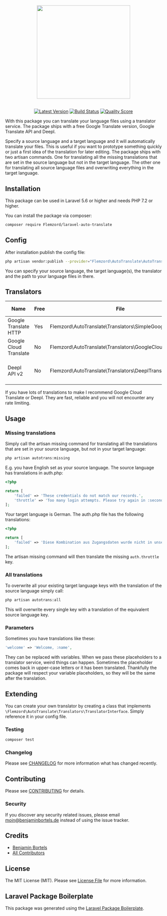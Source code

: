 <h6 align="center">
    <img src="https://i.ibb.co/5hhcPSH/defile-de-mode-1.png" width="300"/>
</h6>

<p align="center"><a href="https://github.com/Flemzord/laravel-auto-translate/releases"><img src="https://camo.githubusercontent.com/7aeaaffdab372bb7f1a7bc771400d9e18295916b/68747470733a2f2f696d672e736869656c64732e696f2f6769746875622f72656c656173652f62656e3138322f6c61726176656c2d6175746f2d7472616e736c6174652e7376673f7374796c653d666c61742d737175617265" alt="Latest Version" data-canonical-src="https://img.shields.io/github/release/Flemzord/laravel-auto-translate.svg?style=flat-square" style="max-width:100%;"></a>
<a href="https://travis-ci.org/Flemzord/laravel-auto-translate" rel="nofollow"><img src="https://camo.githubusercontent.com/8c01aa130a16fabf6a8e313719f4f274c7c401b4/68747470733a2f2f696d672e736869656c64732e696f2f7472617669732f62656e3138322f6c61726176656c2d6175746f2d7472616e736c6174652f6d61737465722e7376673f7374796c653d666c61742d737175617265" alt="Build Status" data-canonical-src="https://img.shields.io/travis/Flemzord/laravel-auto-translate/master.svg?style=flat-square" style="max-width:100%;"></a>
<a href="https://scrutinizer-ci.com/g/Flemzord/laravel-auto-translate" rel="nofollow"><img src="https://camo.githubusercontent.com/a2132ab348aaaeae4e0cfee432965a86b8d6b7af/68747470733a2f2f696d672e736869656c64732e696f2f7363727574696e697a65722f672f62656e3138322f6c61726176656c2d6175746f2d7472616e736c6174652e7376673f7374796c653d666c61742d737175617265" alt="Quality Score" data-canonical-src="https://img.shields.io/scrutinizer/g/Flemzord/laravel-auto-translate.svg?style=flat-square" style="max-width:100%;"></a></p>

With this package you can translate your language files using a translator service. The package ships with a free Google Translate version, Google Translate API and Deepl.

Specify a source language and a target language and it will automatically translate your files. This is useful if you want to prototype something quickly or just a first idea of the translation for later editing. The package ships with two artisan commands. One for translating all the missing translations that are set in the source language but not in the target language. The other one for translating all source language files and overwriting everything in the target language.

## Installation

This package can be used in Laravel 5.6 or higher and needs PHP 7.2 or higher.

You can install the package via composer:

```bash
composer require Flemzord/laravel-auto-translate
```

## Config

After installation publish the config file:

```bash
php artisan vendor:publish --provider="Flemzord\AutoTranslate\AutoTranslateServiceProvider"
```

You can specify your source language, the target language(s), the translator and the path to your language files in there.

## Translators

| Name                   | Free | File                                                    | Documentation                       | Available languages |
|------------------------|------|---------------------------------------------------------|-------------------------------------|----------|
| Google Translate HTTP  | Yes  | Flemzord\AutoTranslate\Translators\SimpleGoogleTranslator | /                                   | Over 100 |
| Google Cloud Translate | No   | Flemzord\AutoTranslate\Translators\GoogleCloudTranslator  | [Documentation](https://cloud.google.com/translate/) | Over 100 |
| Deepl API v2           | No   | Flemzord\AutoTranslate\Translators\DeeplTranslator        | [Documentation](https://www.deepl.com/docs-api.html) | EN, DE, FR, ES, PT, IT, NL, PL, RU |

If you have lots of translations to make I recommend Google Cloud Translate or Deepl. They are fast, reliable and you will not encounter any rate limiting.

## Usage

### Missing translations

Simply call the artisan missing command for translating all the translations that are set in your source language, but not in your target language:

```bash
php artisan autotrans:missing
```

E.g. you have English set as your source language. The source language has translations in auth.php:

```php
<?php

return [
    'failed' => 'These credentials do not match our records.',
    'throttle' => 'Too many login attempts. Please try again in :seconds seconds.',
];
```

Your target language is German. The auth.php file has the following translations:

```php
<?php

return [
    'failed' => 'Diese Kombination aus Zugangsdaten wurde nicht in unserer Datenbank gefunden.',
];
```

The artisan missing command will then translate the missing `auth.throttle` key.

### All translations

To overwrite all your existing target language keys with the translation of the source language simply call:

```bash
php artisan autotrans:all
```

This will overwrite every single key with a translation of the equivalent source language key.

### Parameters

Sometimes you have translations like these:

```php
'welcome' => 'Welcome, :name',
```

They can be replaced with variables. When we pass these placeholders to a translator service, weird things can happen. Sometimes the placeholder comes back in upper-case letters or it has been translated. Thankfully the package will respect your variable placeholders, so they will be the same after the translation.

## Extending

You can create your own translator by creating a class that implements `\Flemzord\AutoTranslate\Translators\TranslatorInterface`. Simply reference it in your config file.

### Testing

``` bash
composer test
```

### Changelog

Please see [CHANGELOG](CHANGELOG.md) for more information what has changed recently.

## Contributing

Please see [CONTRIBUTING](CONTRIBUTING.md) for details.

### Security

If you discover any security related issues, please email moin@benjaminbortels.de instead of using the issue tracker.

## Credits

- [Benjamin Bortels](https://github.com/Flemzord)
- [All Contributors](../../contributors)

## License

The MIT License (MIT). Please see [License File](LICENSE.md) for more information.

## Laravel Package Boilerplate

This package was generated using the [Laravel Package Boilerplate](https://laravelpackageboilerplate.com).
